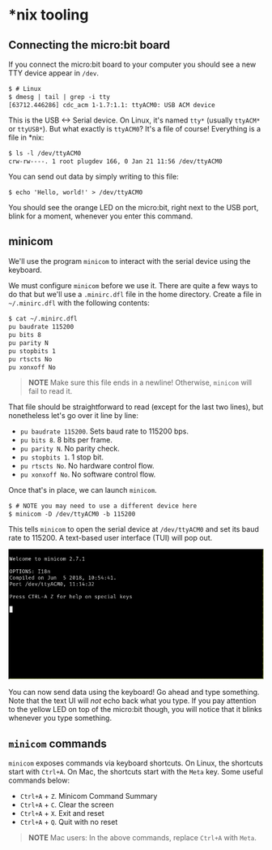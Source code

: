 # \*nix tooling

## Connecting the micro:bit board

If you connect the micro:bit board to your computer you
should see a new TTY device appear in `/dev`.

``` console
$ # Linux
$ dmesg | tail | grep -i tty
[63712.446286] cdc_acm 1-1.7:1.1: ttyACM0: USB ACM device
```

This is the USB <-> Serial device. On Linux, it's named `tty*` (usually
`ttyACM*` or `ttyUSB*`). But what exactly is `ttyACM0`? It's a file of course!
Everything is a file in \*nix:

```
$ ls -l /dev/ttyACM0
crw-rw----. 1 root plugdev 166, 0 Jan 21 11:56 /dev/ttyACM0
```

You can send out data by simply writing to this file:

``` console
$ echo 'Hello, world!' > /dev/ttyACM0
```

You should see the orange LED on the micro:bit, right next to the USB port, blink for a moment,
whenever you enter this command.

## minicom

We'll use the program `minicom` to interact with the serial device using the keyboard.

We must configure `minicom` before we use it. There are quite a few ways to do that but we'll use a
`.minirc.dfl` file in the home directory. Create a file in `~/.minirc.dfl` with the following
contents:

``` console
$ cat ~/.minirc.dfl
pu baudrate 115200
pu bits 8
pu parity N
pu stopbits 1
pu rtscts No
pu xonxoff No
```

> **NOTE** Make sure this file ends in a newline! Otherwise, `minicom` will fail to read it.

That file should be straightforward to read (except for the last two lines), but nonetheless let's
go over it line by line:

- `pu baudrate 115200`. Sets baud rate to 115200 bps.
- `pu bits 8`. 8 bits per frame.
- `pu parity N`. No parity check.
- `pu stopbits 1`. 1 stop bit.
- `pu rtscts No`. No hardware control flow.
- `pu xonxoff No`. No software control flow.

Once that's in place, we can launch `minicom`.

``` console
$ # NOTE you may need to use a different device here
$ minicom -D /dev/ttyACM0 -b 115200
```

This tells `minicom` to open the serial device at `/dev/ttyACM0` and set its
baud rate to 115200. A text-based user interface (TUI) will pop out.

<p align="center">
<img title="minicom" src="../assets/minicom.png">
</p>

You can now send data using the keyboard! Go ahead and type something. Note that
the text UI will *not* echo back what you type. If you pay attention to the yellow LED
on top of the micro:bit though, you will notice that it blinks whenever you type something.

## `minicom` commands

`minicom` exposes commands via keyboard shortcuts. On Linux, the shortcuts start with `Ctrl+A`. On
Mac, the shortcuts start with the `Meta` key. Some useful commands below:

- `Ctrl+A` + `Z`. Minicom Command Summary
- `Ctrl+A` + `C`. Clear the screen
- `Ctrl+A` + `X`. Exit and reset
- `Ctrl+A` + `Q`. Quit with no reset

> **NOTE** Mac users: In the above commands, replace `Ctrl+A` with `Meta`.
